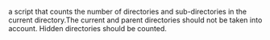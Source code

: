 a script that counts the number of directories and sub-directories in the current directory.The current and parent directories should not be taken into account. Hidden directories should be counted.
